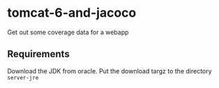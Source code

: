 # tomcat-6-and-jacoco

Get out some coverage data for a webapp

## Requirements

Download the JDK from oracle. Put the download targz to the directory
`server-jre`

